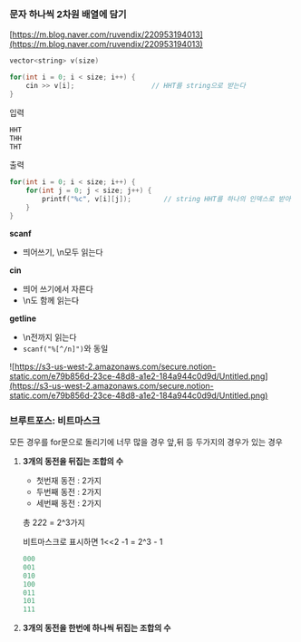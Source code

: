 ### **문자 하나씩 2차원 배열에 담기**

[https://m.blog.naver.com/ruvendix/220953194013](https://m.blog.naver.com/ruvendix/220953194013)

```cpp
vector<string> v(size)

for(int i = 0; i < size; i++) {
	cin >> v[i];                   // HHT를 string으로 받는다
}
```

입력

```cpp
HHT
THH
THT
```

출력

```cpp
for(int i = 0; i < size; i++) {
	for(int j = 0; j < size; j++) {
		printf("%c", v[i][j]);        // string HHT를 하나의 인덱스로 받아 char로 출력한다
	}
}
```

**scanf**

- 띄어쓰기, \n모두 읽는다

**cin**

- 띄어 쓰기에서 자른다
- \n도 함께 읽는다

**getline**

- \n전까지 읽는다
- `scanf("%[^/n]")`와 동일

![https://s3-us-west-2.amazonaws.com/secure.notion-static.com/e79b856d-23ce-48d8-a1e2-184a944c0d9d/Untitled.png](https://s3-us-west-2.amazonaws.com/secure.notion-static.com/e79b856d-23ce-48d8-a1e2-184a944c0d9d/Untitled.png)

### 브루트포스: 비트마스크

모든 경우를 for문으로 돌리기에 너무 많을 경우
앞,뒤 등 두가지의 경우가 있는 경우

1. **3개의 동전을 뒤집는 조합의 수**
    - 첫번재 동전 : 2가지
    - 두번째 동전 : 2가지
    - 세번째 동전 : 2가지

    총 2*2*2 = 2^3가지

    비트마스크로 표시하면 1<<2 -1 = 2^3 - 1

    ```jsx
    000
    001
    010
    100
    011
    101
    111
    ```

2. **3개의 동전을 한번에 하나씩 뒤집는 조합의 수**